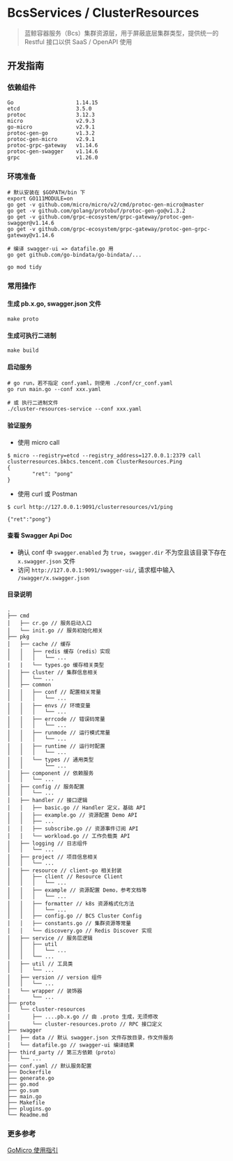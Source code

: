 # BcsServices / ClusterResources 

> 蓝鲸容器服务（Bcs）集群资源层，用于屏蔽底层集群类型，提供统一的 Restful 接口以供 SaaS / OpenAPI 使用

## 开发指南

### 依赖组件

```text
Go                    1.14.15
etcd                  3.5.0
protoc                3.12.3
micro                 v2.9.3
go-micro              v2.9.1
protoc-gen-go         v1.3.2
protoc-gen-micro      v2.9.1
protoc-grpc-gateway   v1.14.6
protoc-gen-swagger    v1.14.6
grpc                  v1.26.0
```

### 环境准备

```shell script
# 默认安装在 $GOPATH/bin 下
export GO111MODULE=on
go get -v github.com/micro/micro/v2/cmd/protoc-gen-micro@master
go get -v github.com/golang/protobuf/protoc-gen-go@v1.3.2
go get -v github.com/grpc-ecosystem/grpc-gateway/protoc-gen-swagger@v1.14.6
go get -v github.com/grpc-ecosystem/grpc-gateway/protoc-gen-grpc-gateway@v1.14.6

# 编译 swagger-ui => datafile.go 用
go get github.com/go-bindata/go-bindata/...

go mod tidy
```

### 常用操作

#### 生成 pb.x.go, swagger.json 文件

```shell script
make proto
```

#### 生成可执行二进制

```shell script
make build
```

#### 启动服务

```shell script
# go run，若不指定 conf.yaml，则使用 ./conf/cr_conf.yaml
go run main.go --conf xxx.yaml

# 或 执行二进制文件
./cluster-resources-service --conf xxx.yaml
```

#### 验证服务

- 使用 micro call
```shell script
$ micro --registry=etcd --registry_address=127.0.0.1:2379 call clusterresources.bkbcs.tencent.com ClusterResources.Ping
{
        "ret": "pong"
}
```

- 使用 curl 或 Postman
```shell script
$ curl http://127.0.0.1:9091/clusterresources/v1/ping

{"ret":"pong"}
```

#### 查看 Swagger Api Doc

- 确认 conf 中 `swagger.enabled` 为 `true`，`swagger.dir` 不为空且该目录下存在 `x.swagger.json` 文件
- 访问 `http://127.0.0.1:9091/swagger-ui/`, 请求框中输入 `/swagger/x.swagger.json`

#### 目录说明

```text
.
├── cmd
│   ├── cr.go // 服务启动入口
│   └── init.go // 服务初始化相关
├── pkg
│   ├── cache // 缓存
│   │   ├── redis 缓存（redis）实现
│   │   │   └── ...
|   |   └── types.go 缓存相关类型
│   ├── cluster // 集群信息相关
│   │   └── ...
│   ├── common
│   │   ├── conf // 配置相关常量
│   │   │   └── ...
│   │   ├── envs // 环境变量
│   │   │   └── ...
│   │   ├── errcode // 错误码常量
│   │   │   └── ...
│   │   ├── runmode // 运行模式常量 
│   │   │   └── ...
│   │   ├── runtime // 运行时配置
│   │   │   └── ...
│   │   └── types // 通用类型
│   │       └── ...
│   ├── component // 依赖服务
│   │   └── ...
│   ├── config // 服务配置
│   │   └── ...
│   ├── handler // 接口逻辑
│   │   ├── basic.go // Handler 定义，基础 API
│   │   ├── example.go // 资源配置 Demo API
│   │   ├── ...
│   │   ├── subscribe.go // 资源事件订阅 API
│   │   └── workload.go // 工作负载类 API
│   ├── logging // 日志组件
│   │   └── ...
│   ├── project // 项目信息相关
│   │   └── ...
│   ├── resource // client-go 相关封装
│   │   ├── client // Resource Client
│   │   │   └── ...
│   │   ├── example // 资源配置 Demo，参考文档等
│   │   │   └── ...
│   │   ├── formatter // k8s 资源格式化方法
│   │   │   └── ...
│   │   ├── config.go // BCS Cluster Config
│   │   ├── constants.go // 集群资源等常量
│   │   └── discovery.go // Redis Discover 实现  
│   ├── service // 服务层逻辑
│   │   ├── util
│   │   │   └── ...
│   │   └── ...
│   ├── util // 工具类
│   │   └── ...
│   ├── version // version 组件
│   │   └── ...
|   └── wrapper // 装饰器
|       └── ...
├── proto
│   └── cluster-resources
│       ├── ....pb.x.go // 由 .proto 生成，无须修改
│       └── cluster-resources.proto // RPC 接口定义
├── swagger
│   ├── data // 默认 swagger.json 文件存放目录，作文件服务
│   └── datafile.go // swagger-ui 编译结果
├── third_party // 第三方依赖（proto）
│   └── ...
├── conf.yaml // 默认服务配置
├── Dockerfile
├── generate.go
├── go.mod
├── go.sum
├── main.go
├── Makefile
├── plugins.go
└── Readme.md
```

### 更多参考
[GoMicro 使用指引](https://github.com/Tencent/bk-bcs/blob/master/docs/specification/go-micro.md)